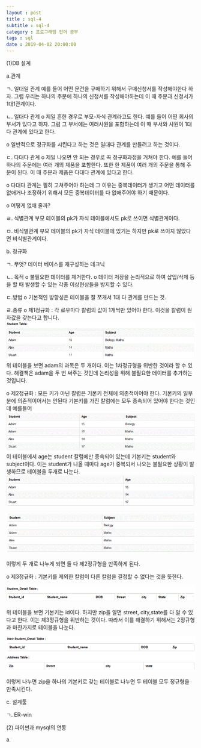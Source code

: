 ```yaml
---
layout : post
title : sql-4
subtitle : sql-4
category : 프로그래밍 언어 공부
tags : sql
date : 2019-04-02 20:00:00
---
```


(1)DB 설계

a.관계

ㄱ. 일대일 관계
예를 들어 어떤 문건을 구매하기 위해서 구매신청서를 작성해야한다 하자.
그럼 우리는 하나의 주문에 하나의 신청서를 작성해야하는데 이 때 주문과 신청서가 1대1관계이다.


ㄴ. 일대다 관계
o 제일 흔한 경우로 부모-자식 관계라고도 한다.
예를 들어 어떤 회사의 부서가 있다고 하자.
그럼 그 부서에는 여러사원을 포함하는데 이 때 부서와 사원이 1대다 관계에 있다고 한다.

o 일반적으로 정규화를 시킨다고 하는 것은 일대다 관계를 만들려고 하는 것이다.


ㄷ. 다대다 관계
o 제일 나오면 안 되는 경우로 꼭 정규화과정을 거쳐야 한다.
예를 들어 하나의 주문에는 여러 개의 제품을 포함한다.
또한 한 제품이 여러 개의 주문을 통해 주문이 된다.
이 때 주문과 제품은 다대다 관계에 있다고 한다.

o 다대다 관계는 필히 고쳐주어야 하는데 그 이유는 중복데이터가 생기고
어떤 데이터를 없애거나 조정하기 위해서 모든 중복데이터를 다 없애주어야 하기 때문이다.

o 어떻게 없애 줄까?

ㄹ. 식별관계
부모 테이블의 pk가 자식 테이블에서도 pk로 쓰이면 식별관계이다.

ㅁ. 비식별관계
부모 테이블의 pk가 자식 테이블에 있기는 하지만 pk로 쓰이지 않았다면 비식별관계이다.


b. 정규화

ㄱ. 무엇?
데이터 베이스를 재구성하는 테크닉

ㄴ. 목적
o 불필요한 데이터를 제거한다.
o 데이터 저장을 논리적으로 하여 삽입/삭제 등을 할 때 발생할 수 있는 각종 이상현상들을 방지할 수 있다.

ㄷ.방법
o 기본적인 방향성은 테이블을 잘 쪼개서 1대 다 관계를 만드는 것.

ㄹ.종류
o 제1정규화 : 각 로우마다 칼럼의 값이 1개씩만 있어야 한다.
이것을 칼럼이 원자값을 갖는다고 합니다.
![1차정규화](/assets/1차정규화.gif)
위 테이블을 보면 adam의 과목은 두 개이다. 이는 1차정규형을 위반한 것이라 할 수 있다.
해결책은 adam을 두 번 써주는 것인데 논리성을 위해 불필요한 데이터를 추가하는 것입니다.


o  제2정규화 : 모든 키가 아닌 칼럼은 기본키 전체에 의존적이어야 한다. 기본키의 일부분에 의존적이어서는 안된다
기본키를 가진 칼럼에는 모두 종속되어 있어야 한다는 것인데 예를들어
![2차 정규화](/assets/2차%20정규화.gif)
이 테이블에서 age는 student 칼럼에만 종속되어 있는데 기본키는
student와 subject이다.
이는 student가 나올 때마다 age가 중복되서 나오는 불필요한 상황이 발생하므로 테이블을 두개로 나눈다.
![제2정규화2](/assets/제2정규화2.gif)

![제2정규화3](/assets/제2정규화3.gif)

이렇게 두 개로 나누게 되면 둘 다 제2정규형을 만족하게 된다.

o 제3정규화 : 기본키를 제외한 칼럼이 다른 칼럼을 결정할 수 없다는 것을 뜻한다.

 ![제3정규화1](/assets/제3정규화1.gif)

위 테이블을 보면 기본키는 id이다. 하지만 zip을 알면 street, city,state를 다 알 수 있다고 한다. 이는 제3정규형을 위반하는 것이다.
따라서 이를 해결하기 위해서는 2정규형과 마찬가지로 테이블을 나눈다.

![제3정규화2](/assets/제3정규화2.gif)

이렇게 나누면 zip을 하나의 기본키로 갖는 테이블로 나누면 두 테이블 모두 정규형을 만족시킨다.




c. 설계툴

ㄱ. ER-win

(2) 파이썬과 mysql의 연동

a.

